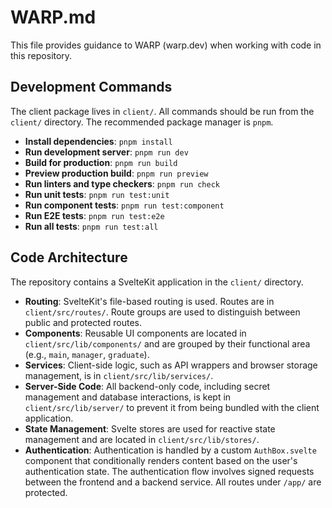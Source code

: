# WARP.md

This file provides guidance to WARP (warp.dev) when working with code in this repository.

## Development Commands

The client package lives in `client/`. All commands should be run from the `client/` directory. The recommended package manager is `pnpm`.

- **Install dependencies**: `pnpm install`
- **Run development server**: `pnpm run dev`
- **Build for production**: `pnpm run build`
- **Preview production build**: `pnpm run preview`
- **Run linters and type checkers**: `pnpm run check`
- **Run unit tests**: `pnpm run test:unit`
- **Run component tests**: `pnpm run test:component`
- **Run E2E tests**: `pnpm run test:e2e`
- **Run all tests**: `pnpm run test:all`

## Code Architecture

The repository contains a SvelteKit application in the `client/` directory.

- **Routing**: SvelteKit's file-based routing is used. Routes are in `client/src/routes/`. Route groups are used to distinguish between public and protected routes.
- **Components**: Reusable UI components are located in `client/src/lib/components/` and are grouped by their functional area (e.g., `main`, `manager`, `graduate`).
- **Services**: Client-side logic, such as API wrappers and browser storage management, is in `client/src/lib/services/`.
- **Server-Side Code**: All backend-only code, including secret management and database interactions, is kept in `client/src/lib/server/` to prevent it from being bundled with the client application.
- **State Management**: Svelte stores are used for reactive state management and are located in `client/src/lib/stores/`.
- **Authentication**: Authentication is handled by a custom `AuthBox.svelte` component that conditionally renders content based on the user's authentication state. The authentication flow involves signed requests between the frontend and a backend service. All routes under `/app/` are protected.
